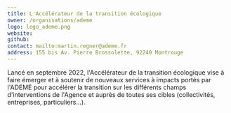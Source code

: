 ```yaml
---
title: L'Accélérateur de la transition écologique
owner: /organisations/ademe
logo: logo_ademe.png
website:
github:
contact: mailto:martin.regner@ademe.fr
address: 155 bis Av. Pierre Brossolette, 92240 Montrouge
---
```


Lancé en septembre 2022, l'Accélérateur de la transition écologique vise à faire émerger et à soutenir de nouveaux services à impacts portés par l'ADEME pour accélérer la transition sur les différents champs d'interventions de l'Agence et auprès de toutes ses cibles (collectivités, entreprises, particuliers…).

